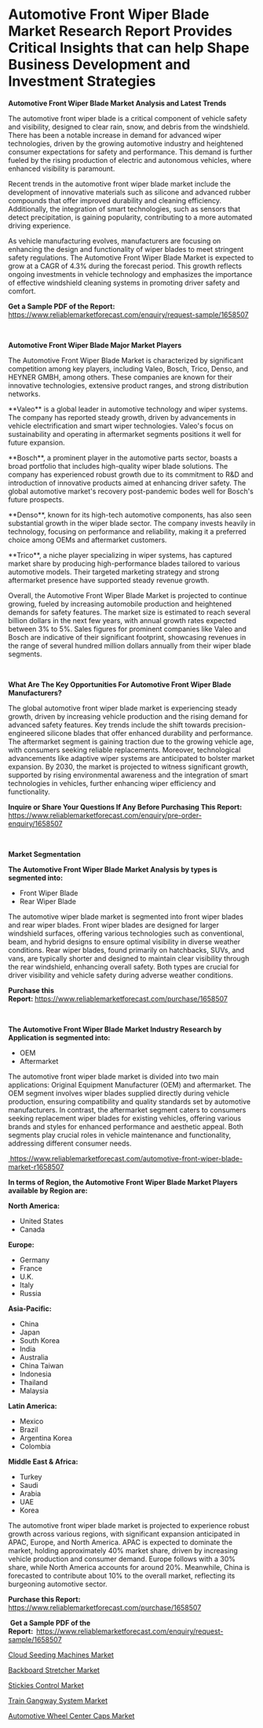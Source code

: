 <p><h1>Automotive Front Wiper Blade Market Research Report Provides Critical Insights that can help Shape Business Development and Investment Strategies</h1></p><p><strong>Automotive Front Wiper Blade Market Analysis and Latest Trends</strong></p>
<p><p>The automotive front wiper blade is a critical component of vehicle safety and visibility, designed to clear rain, snow, and debris from the windshield. There has been a notable increase in demand for advanced wiper technologies, driven by the growing automotive industry and heightened consumer expectations for safety and performance. This demand is further fueled by the rising production of electric and autonomous vehicles, where enhanced visibility is paramount.</p><p>Recent trends in the automotive front wiper blade market include the development of innovative materials such as silicone and advanced rubber compounds that offer improved durability and cleaning efficiency. Additionally, the integration of smart technologies, such as sensors that detect precipitation, is gaining popularity, contributing to a more automated driving experience.</p><p>As vehicle manufacturing evolves, manufacturers are focusing on enhancing the design and functionality of wiper blades to meet stringent safety regulations. The Automotive Front Wiper Blade Market is expected to grow at a CAGR of 4.3% during the forecast period. This growth reflects ongoing investments in vehicle technology and emphasizes the importance of effective windshield cleaning systems in promoting driver safety and comfort.</p></p>
<p><strong>Get a Sample PDF of the Report:&nbsp;</strong> <a href="https://www.reliablemarketforecast.com/enquiry/request-sample/1658507?utm_campaign=1130&utm_medium=2&utm_source=Github&utm_content=ia&utm_term=28092024&utm_id=automotive-front-wiper-blade">https://www.reliablemarketforecast.com/enquiry/request-sample/1658507</a></p>
<p>&nbsp;</p>
<p><strong>Automotive Front Wiper Blade Major Market Players</strong></p>
<p><p>The Automotive Front Wiper Blade Market is characterized by significant competition among key players, including Valeo, Bosch, Trico, Denso, and HEYNER GMBH, among others. These companies are known for their innovative technologies, extensive product ranges, and strong distribution networks.</p><p>**Valeo** is a global leader in automotive technology and wiper systems. The company has reported steady growth, driven by advancements in vehicle electrification and smart wiper technologies. Valeo's focus on sustainability and operating in aftermarket segments positions it well for future expansion.</p><p>**Bosch**, a prominent player in the automotive parts sector, boasts a broad portfolio that includes high-quality wiper blade solutions. The company has experienced robust growth due to its commitment to R&D and introduction of innovative products aimed at enhancing driver safety. The global automotive market's recovery post-pandemic bodes well for Bosch's future prospects.</p><p>**Denso**, known for its high-tech automotive components, has also seen substantial growth in the wiper blade sector. The company invests heavily in technology, focusing on performance and reliability, making it a preferred choice among OEMs and aftermarket customers.</p><p>**Trico**, a niche player specializing in wiper systems, has captured market share by producing high-performance blades tailored to various automotive models. Their targeted marketing strategy and strong aftermarket presence have supported steady revenue growth.</p><p>Overall, the Automotive Front Wiper Blade Market is projected to continue growing, fueled by increasing automobile production and heightened demands for safety features. The market size is estimated to reach several billion dollars in the next few years, with annual growth rates expected between 3% to 5%. Sales figures for prominent companies like Valeo and Bosch are indicative of their significant footprint, showcasing revenues in the range of several hundred million dollars annually from their wiper blade segments.</p></p>
<p>&nbsp;</p>
<p><strong>What Are The Key Opportunities For Automotive Front Wiper Blade Manufacturers?</strong></p>
<p><p>The global automotive front wiper blade market is experiencing steady growth, driven by increasing vehicle production and the rising demand for advanced safety features. Key trends include the shift towards precision-engineered silicone blades that offer enhanced durability and performance. The aftermarket segment is gaining traction due to the growing vehicle age, with consumers seeking reliable replacements. Moreover, technological advancements like adaptive wiper systems are anticipated to bolster market expansion. By 2030, the market is projected to witness significant growth, supported by rising environmental awareness and the integration of smart technologies in vehicles, further enhancing wiper efficiency and functionality.</p></p>
<p><strong>Inquire or Share Your Questions If Any Before Purchasing This Report:</strong> <a href="https://www.reliablemarketforecast.com/enquiry/pre-order-enquiry/1658507?utm_campaign=1130&utm_medium=2&utm_source=Github&utm_content=ia&utm_term=28092024&utm_id=automotive-front-wiper-blade">https://www.reliablemarketforecast.com/enquiry/pre-order-enquiry/1658507</a></p>
<p>&nbsp;</p>
<p><strong>Market Segmentation</strong></p>
<p><strong>The Automotive Front Wiper Blade Market Analysis by types is segmented into:</strong></p>
<p><ul><li>Front Wiper Blade</li><li>Rear Wiper Blade</li></ul></p>
<p><p>The automotive wiper blade market is segmented into front wiper blades and rear wiper blades. Front wiper blades are designed for larger windshield surfaces, offering various technologies such as conventional, beam, and hybrid designs to ensure optimal visibility in diverse weather conditions. Rear wiper blades, found primarily on hatchbacks, SUVs, and vans, are typically shorter and designed to maintain clear visibility through the rear windshield, enhancing overall safety. Both types are crucial for driver visibility and vehicle safety during adverse weather conditions.</p></p>
<p><strong>Purchase this Report:&nbsp;</strong><a href="https://www.reliablemarketforecast.com/purchase/1658507?utm_campaign=1130&utm_medium=2&utm_source=Github&utm_content=ia&utm_term=28092024&utm_id=automotive-front-wiper-blade">https://www.reliablemarketforecast.com/purchase/1658507</a></p>
<p>&nbsp;</p>
<p><strong>The Automotive Front Wiper Blade Market Industry Research by Application is segmented into:</strong></p>
<p><ul><li>OEM</li><li>Aftermarket</li></ul></p>
<p><p>The automotive front wiper blade market is divided into two main applications: Original Equipment Manufacturer (OEM) and aftermarket. The OEM segment involves wiper blades supplied directly during vehicle production, ensuring compatibility and quality standards set by automotive manufacturers. In contrast, the aftermarket segment caters to consumers seeking replacement wiper blades for existing vehicles, offering various brands and styles for enhanced performance and aesthetic appeal. Both segments play crucial roles in vehicle maintenance and functionality, addressing different consumer needs.</p></p>
<p><a href="https://www.reliablemarketforecast.com/automotive-front-wiper-blade-market-r1658507?utm_campaign=1130&utm_medium=2&utm_source=Github&utm_content=ia&utm_term=28092024&utm_id=automotive-front-wiper-blade">&nbsp;https://www.reliablemarketforecast.com/automotive-front-wiper-blade-market-r1658507</a></p>
<p><strong>In terms of Region, the Automotive Front Wiper Blade Market Players available by Region are:</strong></p>
<p>
    <p> <strong> North America: </strong>
        <ul>
            <li>United States</li>
            <li>Canada</li>
        </ul>
        </p> 
    <p> <strong> Europe: </strong>
        <ul>
            <li>Germany</li>
            <li>France</li>
            <li>U.K.</li>
            <li>Italy</li>
            <li>Russia</li>
        </ul>
        </p> 
    <p> <strong> Asia-Pacific: </strong>
        <ul>
            <li>China</li>
            <li>Japan</li>
            <li>South Korea</li>
            <li>India</li>
            <li>Australia</li>
            <li>China Taiwan</li>
            <li>Indonesia</li>
            <li>Thailand</li>
            <li>Malaysia</li>
        </ul>
        </p> 
    <p> <strong> Latin America: </strong>
        <ul>
            <li>Mexico</li>
            <li>Brazil</li>
            <li>Argentina Korea</li>
            <li>Colombia</li>
        </ul>
        </p> 
    <p> <strong> Middle East & Africa: </strong>
        <ul>
            <li>Turkey</li>
            <li>Saudi</li>
            <li>Arabia</li>
            <li>UAE</li>
            <li>Korea</li>
        </ul>
    </p>
    </p>
<p><p>The automotive front wiper blade market is projected to experience robust growth across various regions, with significant expansion anticipated in APAC, Europe, and North America. APAC is expected to dominate the market, holding approximately 40% market share, driven by increasing vehicle production and consumer demand. Europe follows with a 30% share, while North America accounts for around 20%. Meanwhile, China is forecasted to contribute about 10% to the overall market, reflecting its burgeoning automotive sector.</p></p>
<p><strong>Purchase this Report: </strong><a href="https://www.reliablemarketforecast.com/purchase/1658507?utm_campaign=1130&utm_medium=2&utm_source=Github&utm_content=ia&utm_term=28092024&utm_id=automotive-front-wiper-blade">https://www.reliablemarketforecast.com/purchase/1658507</a></p>
<p>&nbsp;<strong>Get a Sample PDF of the Report:&nbsp;&nbsp;</strong><a href="https://www.reliablemarketforecast.com/enquiry/request-sample/1658507?utm_campaign=1130&utm_medium=2&utm_source=Github&utm_content=ia&utm_term=28092024&utm_id=automotive-front-wiper-blade">https://www.reliablemarketforecast.com/enquiry/request-sample/1658507</a></p>
<p><strong></strong></p>
<p><p><a href="https://www.linkedin.com/pulse/cloud-seeding-machines-market-research-report-forecast-m17ec?trackingId=LV7zTmruR5SKkrq4MlfeRQ%3D%3D&utm_campaign=1130&utm_medium=2&utm_source=Github&utm_content=ia&utm_term=28092024&utm_id=automotive-front-wiper-blade">Cloud Seeding Machines Market</a></p><p><a href="https://issuu.com/reportprime-2/docs/backboard-stretcher-market-size-203_951ca4fc78a86d?utm_campaign=1130&utm_medium=2&utm_source=Github&utm_content=ia&utm_term=28092024&utm_id=automotive-front-wiper-blade">Backboard Stretcher Market</a></p><p><a href="https://issuu.com/reportprime-2/docs/stickies-control-market-size-2030.p_2dd92db386a12d?utm_campaign=1130&utm_medium=2&utm_source=Github&utm_content=ia&utm_term=28092024&utm_id=automotive-front-wiper-blade">Stickies Control Market</a></p><p><a href="https://github.com/haydee0czminge/Market-Research-Report-List-1/blob/main/train-gangway-system-market.md?utm_campaign=1130&utm_medium=2&utm_source=Github&utm_content=ia&utm_term=28092024&utm_id=automotive-front-wiper-blade">Train Gangway System Market</a></p><p><a href="https://www.linkedin.com/pulse/automotive-wheel-center-caps-market-report-product-type-hapce?trackingId=VX%2FZsRMTQkqe7H%2FvQSWJfg%3D%3D&utm_campaign=1130&utm_medium=2&utm_source=Github&utm_content=ia&utm_term=28092024&utm_id=automotive-front-wiper-blade">Automotive Wheel Center Caps Market</a></p></p>